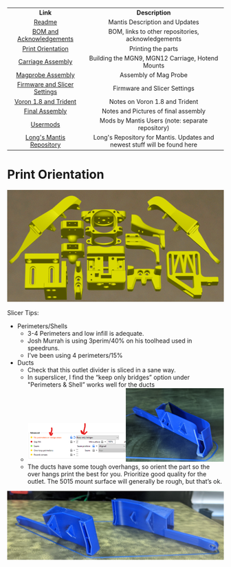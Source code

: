 <table width=100%>
<TR>
<TD align="center"><B>Link</TD><TD align="center"><B>Description</TD></TR>
<TR><TD align="center"><a href="readme.md">Readme</A></TD><TD align="center">Mantis Description and Updates</TD></TR>
<TR><TD align="center"><a href="bom_acknowledgements.md">BOM and Acknowledgements</A></TD><TD align="center">BOM, links to other repositories, acknowledgements</TD></TR>
<TR><TD align="center"><a href="print_orientation.md">Print Orientation</A></TD><TD align="center">Printing the parts</TD></TR>
<TR><TD align="center"><a href="carriage_assembly.md">Carriage Assembly</A></TD><TD align="center">Building the MGN9, MGN12 Carriage, Hotend Mounts</TD></TR>
<TR><TD align="center"><a href="magprobe.md">Magprobe Assembly</A></TD><TD align="center">Assembly of Mag Probe</TD></TR>
<TR><TD align="center"><a href="firmware_slicer_settings.md">Firmware and Slicer Settings</A></TD><TD align="center">Firmware and Slicer Settings</TD></TR>
<TR><TD align="center"><a href="1.8_trident.md">Voron 1.8 and Trident</A></TD><TD align="center">Notes on Voron 1.8 and Trident</TD></TR>
<TR><TD align="center"><a href="final_assembly.md">Final Assembly</A></TD><TD align="center">Notes and Pictures of final assembly</TD></TR>
<TR><TD align="center"><a href="https://github.com/mandryd/MantisUsermods/tree/main/Usermods">Usermods</A></TD><TD align="center">Mods by Mantis Users (note: separate repository)</TD></TR>
<TR><TD align="center"><a href="final_assembly.md">Long's Mantis Repository</A></TD><TD align="center">Long's Repository for Mantis.  Updates and newest stuff will be found here</TD></TR>
</table>

Print Orientation
============
![Print Orientation](images/print_orientation_slicer.png)

Slicer Tips:
- Perimeters/Shells
  - 3-4 Perimeters and low infill is adequate.
  - Josh Murrah is using 3perim/40% on his toolhead used in speedruns.
  - I’ve been using 4 perimeters/15%
- Ducts
  - Check that this outlet divider is sliced in a sane way.
  - In superslicer, I find the “keep only bridges” option under "Perimeters & Shell” works well for the ducts
  - <img src="images/print_orientation_keep_only_bridges.png" width=50% height=50%><img src="images/print_orientation_duct_divider.jpg" width=50% height=50%>
  - The ducts have some tough overhangs, so orient the part so the over hangs print the best for you. Prioritize good quality for the outlet. The 5015 mount surface will generally be rough, but that’s ok.
<img src="images/print_orientation_ducts.jpg">
